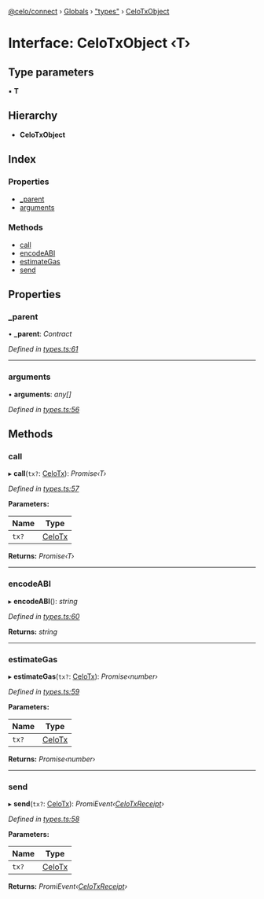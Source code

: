 [@celo/connect](../README.md) › [Globals](../globals.md) › ["types"](../modules/_types_.md) › [CeloTxObject](_types_.celotxobject.md)

# Interface: CeloTxObject ‹**T**›

## Type parameters

▪ **T**

## Hierarchy

* **CeloTxObject**

## Index

### Properties

* [_parent](_types_.celotxobject.md#_parent)
* [arguments](_types_.celotxobject.md#arguments)

### Methods

* [call](_types_.celotxobject.md#call)
* [encodeABI](_types_.celotxobject.md#encodeabi)
* [estimateGas](_types_.celotxobject.md#estimategas)
* [send](_types_.celotxobject.md#send)

## Properties

###  _parent

• **_parent**: *Contract*

*Defined in [types.ts:61](https://github.com/celo-org/celo-monorepo/blob/master/packages/sdk/connect/src/types.ts#L61)*

___

###  arguments

• **arguments**: *any[]*

*Defined in [types.ts:56](https://github.com/celo-org/celo-monorepo/blob/master/packages/sdk/connect/src/types.ts#L56)*

## Methods

###  call

▸ **call**(`tx?`: [CeloTx](../modules/_types_.md#celotx)): *Promise‹T›*

*Defined in [types.ts:57](https://github.com/celo-org/celo-monorepo/blob/master/packages/sdk/connect/src/types.ts#L57)*

**Parameters:**

Name | Type |
------ | ------ |
`tx?` | [CeloTx](../modules/_types_.md#celotx) |

**Returns:** *Promise‹T›*

___

###  encodeABI

▸ **encodeABI**(): *string*

*Defined in [types.ts:60](https://github.com/celo-org/celo-monorepo/blob/master/packages/sdk/connect/src/types.ts#L60)*

**Returns:** *string*

___

###  estimateGas

▸ **estimateGas**(`tx?`: [CeloTx](../modules/_types_.md#celotx)): *Promise‹number›*

*Defined in [types.ts:59](https://github.com/celo-org/celo-monorepo/blob/master/packages/sdk/connect/src/types.ts#L59)*

**Parameters:**

Name | Type |
------ | ------ |
`tx?` | [CeloTx](../modules/_types_.md#celotx) |

**Returns:** *Promise‹number›*

___

###  send

▸ **send**(`tx?`: [CeloTx](../modules/_types_.md#celotx)): *PromiEvent‹[CeloTxReceipt](../modules/_types_.md#celotxreceipt)›*

*Defined in [types.ts:58](https://github.com/celo-org/celo-monorepo/blob/master/packages/sdk/connect/src/types.ts#L58)*

**Parameters:**

Name | Type |
------ | ------ |
`tx?` | [CeloTx](../modules/_types_.md#celotx) |

**Returns:** *PromiEvent‹[CeloTxReceipt](../modules/_types_.md#celotxreceipt)›*
